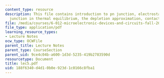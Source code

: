 ```yaml
---
content_type: resource
description: This file contains introduction to pn junction, electrostatics of pn
  junction in thermal equilibrium, the depletion approximation, contact potentials.
file: /media/courses/6-012-microelectronic-devices-and-circuits-fall-2005/188f6340d4d10b0e923d1c0166c8fba1_lec5.pdf
file_type: application/pdf
learning_resource_types:
- Lecture Notes
ocw_type: OCWFile
parent_title: Lecture Notes
parent_type: CourseSection
parent_uid: 9ce4c04b-a600-1d3d-5235-419b2783590d
resourcetype: Document
title: lec5.pdf
uid: 188f6340-d4d1-0b0e-923d-1c0166c8fba1
---
```

